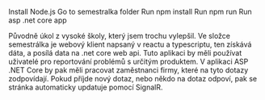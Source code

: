 Install Node.js
Go to semestralka folder
Run npm install
Run npm run
Run asp .net core app


Původně úkol z vysoké školy, který jsem trochu vylepšil. Ve složce semestrálka je webový klient napsaný v reactu a typescriptu, ten získává dáta, a posílá data na .net core web api. Tuto aplikaci by měli používat uživatelé pro reportování problémů s určitým produktem. V aplikaci ASP .NET Core 
by pak měli pracovat zaměstnanci firmy, které na tyto dotazy zodpovídají. Pokud příjde nový dotaz, nebo někdo na dotaz odpoví, pak se stránka automaticky updatuje pomocí SignalR.
